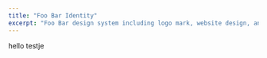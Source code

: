 ```yaml
---
title: "Foo Bar Identity"
excerpt: "Foo Bar design system including logo mark, website design, and branding applications."
---
```


hello testje
